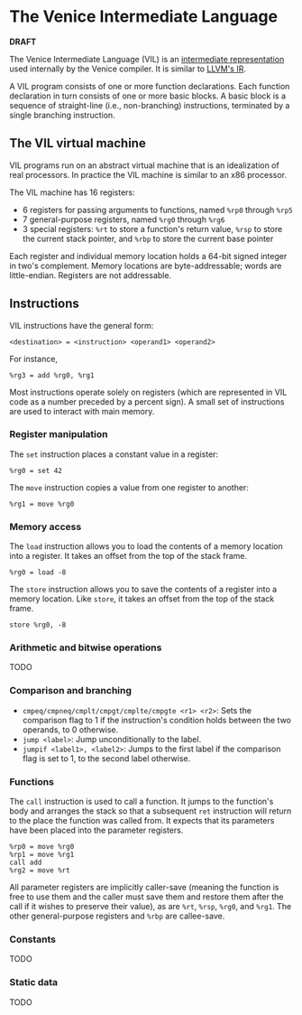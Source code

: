 # The Venice Intermediate Language
**DRAFT**

The Venice Intermediate Language (VIL) is an [intermediate representation](https://en.wikipedia.org/wiki/Intermediate_representation) used internally by the Venice compiler. It is similar to [LLVM's IR](https://llvm.org/docs/LangRef.html).

A VIL program consists of one or more function declarations. Each function declaration in turn consists of one or more basic blocks. A basic block is a sequence of straight-line (i.e., non-branching) instructions, terminated by a single branching instruction.

## The VIL virtual machine
VIL programs run on an abstract virtual machine that is an idealization of real processors. In practice the VIL machine is similar to an x86 processor.

The VIL machine has 16 registers:

- 6 registers for passing arguments to functions, named `%rp0` through `%rp5`
- 7 general-purpose registers, named `%rg0` through `%rg6`
- 3 special registers: `%rt` to store a function's return value, `%rsp` to store the current stack pointer, and `%rbp` to store the current base pointer

Each register and individual memory location holds a 64-bit signed integer in two's complement. Memory locations are byte-addressable; words are little-endian. Registers are not addressable.

## Instructions
VIL instructions have the general form:

```
<destination> = <instruction> <operand1> <operand2>
```

For instance,

```
%rg3 = add %rg0, %rg1
```

Most instructions operate solely on registers (which are represented in VIL code as a number preceded by a percent sign). A small set of instructions are used to interact with main memory.

### Register manipulation
The `set` instruction places a constant value in a register:

```
%rg0 = set 42
```

The `move` instruction copies a value from one register to another:

```
%rg1 = move %rg0
```

### Memory access
The `load` instruction allows you to load the contents of a memory location into a register. It takes an offset from the top of the stack frame.

```
%rg0 = load -8
```

The `store` instruction allows you to save the contents of a register into a memory location. Like `store`, it takes an offset from the top of the stack frame.

```
store %rg0, -8
```

### Arithmetic and bitwise operations
TODO

### Comparison and branching
- `cmpeq/cmpneq/cmplt/cmpgt/cmplte/cmpgte <r1> <r2>`: Sets the comparison flag to 1 if the instruction's condition holds between the two operands, to 0 otherwise.
- `jump <label>`: Jump unconditionally to the label.
- `jumpif <label1>, <label2>`: Jumps to the first label if the comparison flag is set to 1, to the second label otherwise.

### Functions
The `call` instruction is used to call a function. It jumps to the function's body and arranges the stack so that a subsequent `ret` instruction will return to the place the function was called from. It expects that its parameters have been placed into the parameter registers.

```
%rp0 = move %rg0
%rp1 = move %rg1
call add
%rg2 = move %rt
```

All parameter registers are implicitly caller-save (meaning the function is free to use them and the caller must save them and restore them after the call if it wishes to preserve their value), as are `%rt`, `%rsp`, `%rg0`, and `%rg1`. The other general-purpose registers and `%rbp` are callee-save.

### Constants
TODO

### Static data
TODO
